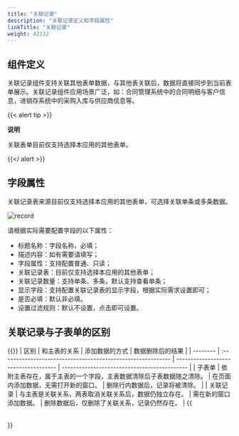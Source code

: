 ```yaml
---
title: "关联记录"
description: "关联记录定义和字段属性"
linkTitle: "关联记录"
weight: 42232
---
```


## 组件定义

关联记录组件支持关联其他表单数据，与其他表关联后，数据将直接同步到当前表单展示。关联记录组件应用场景广泛，如：合同管理系统中的合同明细与客户信息，进销存系统中的采购入库与供应商信息等。

{{< alert tip >}}

**说明**

关联表单目前仅支持选择本应用的其他表单。

{{</ alert >}}

## 字段属性

关联记录表来源目前仅支持选择本应用的其他表单，可选择关联单条或多条数据。

![record](https://raw.githubusercontent.com/quanxiang-cloud/website/main/static/images/zh/docs/manual/component/record.png)

请根据实际需要配置字段的以下属性：

- 标题名称：字段名称，必填；
- 描述内容：如有需要请填写；
- 字段属性：支持配置普通、只读；
- 关联记录表：目前仅支持选择本应用的其他表单；
- 关联记录数量：支持单条、多条，默认支持查看单条；
- 显示字段：支持配置关联记录表的显示字段，根据实际需求设置即可；
- 是否必填：默认非必填。
- 设置过滤规则：默认不设置，点击即可设置。

## 关联记录与子表单的区别
{{<table >}}
| 区别     | 和主表的关系                                                 | 添加数据的方式                       | 数据删除后的结果                             |
| -------- | :----------------------------------------------------------- | ------------------------------------ | -------------------------------------------- |
| 子表单   | 依附主表存在，属于主表的一个字段，主表数据清除后子表数据随之清除。 | 在页面内添加数据，无需打开新的窗口。 | 删除行内数据后，记录将被清除。               |
| 关联记录 | 与主表是关联关系，两表取消关联关系后，数据仍独立存在。       | 需在新的窗口添加数据。               | 删除数据后，仅删除了关联关系，记录仍然存在。 |
{{</table >}}
